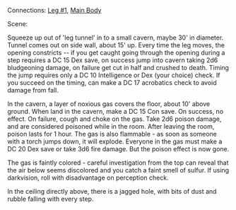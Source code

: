Connections: [Leg #1](Leg%201.md), [Main Body](Main%20Body.md)

Scene:
 
Squeeze up out of 'leg tunnel' in to a small cavern, maybe 30' in diameter. Tunnel comes out on side wall, about 15' up. Every time the leg moves, the opening constricts -- if you get caught going through the opening during a step requires a DC 15 Dex save, on success jump into cavern taking 2d6 bludgeoning damage, on failure get cut in half and crushed to death. Timing the jump requires only a DC 10 Intelligence or Dex (your choice) check. If you succeed on the timing, can make a DC 17 acrobatics check to avoid damage from fall.
 
In the cavern, a layer of noxious gas covers the floor, about 10' above ground. When land in the cavern, make a DC 15 Con save. On success, no effect. On failure, cough and choke on the gas. Take 2d6 poison damage, and are considered poisoned while in the room. After leaving the room, poison lasts for 1 hour. The gas is also flammable - as soon as someone with a torch jumps down, it will explode. Everyone in the gas must make a DC 20 Dex save or take 3d6 fire damage. But the poison effect is now gone.
 
The gas is faintly colored - careful investigation from the top can reveal that the air below seems discolored and you catch a faint smell of sulfur. If using darkvision, roll with disadvantage on perception check.
 
In the ceiling directly above, there is a jagged hole, with bits of dust and rubble falling with every step.